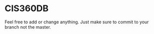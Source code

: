 # CIS360DB
Feel free to add or change anything. Just make sure to commit to your branch not the master.
